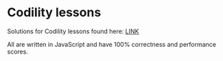 # Codility lessons

Solutions for Codility lessons found here: [LINK](https://app.codility.com/programmers/lesson)

All are written in JavaScript and have 100% correctness and performance scores.
